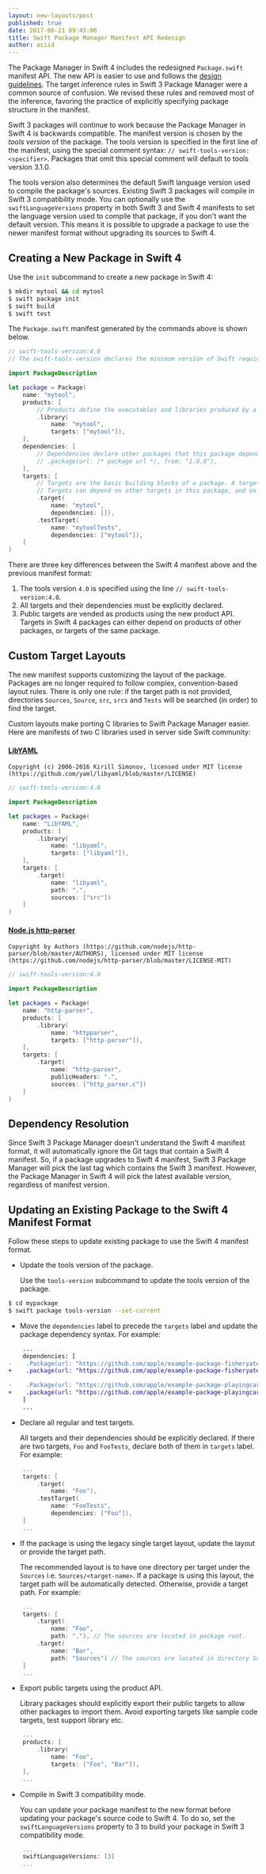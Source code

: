```yaml
---
layout: new-layouts/post
published: true
date: 2017-06-21 09:45:00
title: Swift Package Manager Manifest API Redesign
author: aciid
---
```


The Package Manager in Swift 4 includes the redesigned `Package.swift` manifest
API.  The new API is easier to use and follows the [design guidelines](/documentation/api-design-guidelines/).  The target
inference rules in Swift 3 Package Manager were a common source of confusion. We
revised these rules and removed most of the inference, favoring the practice of
explicitly specifying package structure in the manifest.

Swift 3 packages will continue to work because the Package Manager in Swift 4 is
backwards compatible.  The manifest version is chosen by the _tools version_ of
the package. The tools version is specified in the first line of the manifest,
using the special comment syntax: `// swift-tools-version:<specifier>`.
Packages that omit this special comment will default to tools version 3.1.0.

The tools version also determines the default Swift language version used to
compile the package's sources. Existing Swift 3 packages will compile in Swift
3 compatibility mode.  You can optionally use the `swiftLanguageVersions`
property in both Swift 3 and Swift 4 manifests to set the language version used
to compile that package, if you don't want the default version.  This means it
is possible to upgrade a package to use the newer manifest format without
upgrading its sources to Swift 4.

## Creating a New Package in Swift 4

Use the `init` subcommand to create a new package in Swift 4:

~~~sh
$ mkdir mytool && cd mytool
$ swift package init
$ swift build
$ swift test
~~~

The `Package.swift` manifest generated by the commands above is shown below.

~~~swift
// swift-tools-version:4.0
// The swift-tools-version declares the minimum version of Swift required to build this package.

import PackageDescription

let package = Package(
    name: "mytool",
    products: [
        // Products define the executables and libraries produced by a package, and make them visible to other packages.
        .library(
            name: "mytool",
            targets: ["mytool"]),
    ],
    dependencies: [
        // Dependencies declare other packages that this package depends on.
        // .package(url: /* package url */, from: "1.0.0"),
    ],
    targets: [
        // Targets are the basic building blocks of a package. A target defines a module or a test suite.
        // Targets can depend on other targets in this package, and on products in packages which this package depends on.
        .target(
            name: "mytool",
            dependencies: []),
        .testTarget(
            name: "mytoolTests",
            dependencies: ["mytool"]),
    ]
)
~~~

There are three key differences between the Swift 4 manifest above and the
previous manifest format:

1. The tools version `4.0` is specified using the line `// swift-tools-version:4.0`.
2. All targets and their dependencies must be explicitly declared.
3. Public targets are vended as products using the new product API. Targets in
   Swift 4 packages can either depend on products of other packages, or targets
   of the same package.

## Custom Target Layouts

The new manifest supports customizing the layout of the package. Packages are no
longer required to follow complex, convention-based layout rules.  There is only
one rule: if the target path is not provided, directories `Sources`, `Source`,
`src`, `srcs` and `Tests` will be searched (in order) to find the target.

Custom layouts make porting C libraries to Swift Package Manager easier. Here
are manifests of two C libraries used in server side Swift community:

#### [LibYAML](https://github.com/yaml/libyaml)

~~~
Copyright (c) 2006-2016 Kirill Simonov, licensed under MIT license (https://github.com/yaml/libyaml/blob/master/LICENSE)
~~~

~~~swift
// swift-tools-version:4.0

import PackageDescription

let packages = Package(
    name: "LibYAML",
    products: [
        .library(
            name: "libyaml",
            targets: ["libyaml"]),
    ],
    targets: [
        .target(
            name: "libyaml",
            path: ".",
            sources: ["src"])
    ]
)
~~~

#### [Node.js http-parser](https://github.com/nodejs/http-parser)

~~~
Copyright by Authors (https://github.com/nodejs/http-parser/blob/master/AUTHORS), licensed under MIT license (https://github.com/nodejs/http-parser/blob/master/LICENSE-MIT)
~~~

~~~swift
// swift-tools-version:4.0

import PackageDescription

let packages = Package(
    name: "http-parser",
    products: [
        .library(
            name: "httpparser",
            targets: ["http-parser"]),
    ],
    targets: [
        .target(
            name: "http-parser",
            publicHeaders: ".",
            sources: ["http_parser.c"])
    ]
)
~~~

## Dependency Resolution

Since Swift 3 Package Manager doesn't understand the Swift 4 manifest format, it
will automatically ignore the Git tags that contain a Swift 4 manifest. So, if
a package upgrades to Swift 4 manifest, Swift 3 Package Manager will pick the
last tag which contains the Swift 3 manifest. However, the Package
Manager in Swift 4 will pick the latest available version, regardless of manifest version.

## Updating an Existing Package to the Swift 4 Manifest Format

Follow these steps to update existing package to use the Swift 4 manifest format.

* Update the tools version of the package.

    Use the `tools-version` subcommand to update the tools version of the package.

~~~sh
$ cd mypackage
$ swift package tools-version --set-current
~~~

* Move the `dependencies` label to precede the `targets` label and update the
  package dependency syntax. For example:

~~~diff
    ...
    dependencies: [
-    .Package(url: "https://github.com/apple/example-package-fisheryates.git", majorVersion: 2),
+    .package(url: "https://github.com/apple/example-package-fisheryates.git", from: "2.0.0"),

-    .Package(url: "https://github.com/apple/example-package-playingcard.git", majorVersion: 3, minor: 3),
+    .package(url: "https://github.com/apple/example-package-playingcard.git", .upToNextMinor(from: "3.3.0")),
    ]
    ...
~~~

* Declare all regular and test targets.

    All targets and their dependencies should be explicitly declared. If there
    are two targets, `Foo` and `FooTests`, declare both of them in `targets`
    label. For example:

~~~swift
    ...
    targets: [
        .target(
            name: "Foo"),
        .testTarget(
            name: "FooTests",
            dependencies: ["Foo"]),
    ]
    ...
~~~

* If the package is using the legacy single target layout, update the layout or
    provide the target path.

    The recommended layout is to have one directory per target under the
    `Sources` i.e. `Sources/<target-name>`. If a package is using this layout,
    the target path will be automatically detected. Otherwise, provide a target
    path. For example:

~~~swift
    ...
    targets: [
        .target(
            name: "Foo",
            path: "."), // The sources are located in package root.
        .target(
            name: "Bar",
            path: "Sources") // The sources are located in directory Sources/.
    ]
    ...
~~~

* Export public targets using the product API.

    Library packages should explicitly export their public targets to allow
    other packages to import them. Avoid exporting targets like sample code
    targets, test support library etc.

~~~swift
    ...
    products: [
        .library(
            name: "Foo",
            targets: ["Foo", "Bar"]),
    ],
    ...
~~~

* Compile in Swift 3 compatibility mode.

    You can update your package manifest to the new format before updating your
    package's source code to Swift 4.  To do so, set the `swiftLanguageVersions`
    property to 3 to build your package in Swift 3 compatibility mode.

~~~swift
    ...
    swiftLanguageVersions: [3]
    ...
~~~
